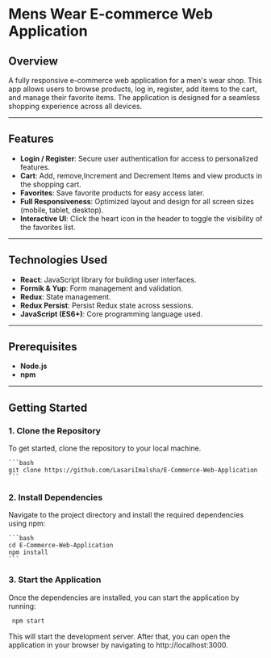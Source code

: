# **Mens Wear E-commerce Web Application**

## **Overview**
A fully responsive e-commerce web application for a men's wear shop. This app allows users to browse products, log in, register, add items to the cart, and manage their favorite items. The application is designed for a seamless shopping experience across all devices.

---

## **Features**
- **Login / Register**: Secure user authentication for access to personalized features.
- **Cart**: Add, remove,Increment and Decrement Items and view products in the shopping cart.
- **Favorites**: Save favorite products for easy access later.
- **Full Responsiveness**: Optimized layout and design for all screen sizes (mobile, tablet, desktop).
- **Interactive UI**: Click the heart icon in the header to toggle the visibility of the favorites list.

---

## **Technologies Used**
- **React**: JavaScript library for building user interfaces.
- **Formik & Yup**: Form management and validation.
- **Redux**: State management.
- **Redux Persist**: Persist Redux state across sessions.
- **JavaScript (ES6+)**: Core programming language used.

---

## **Prerequisites**
- **Node.js** 
- **npm** 

---

## **Getting Started**

### **1. Clone the Repository**
To get started, clone the repository to your local machine.

    ```bash
    git clone https://github.com/LasariImalsha/E-Commerce-Web-Application
    ```

### **2. Install Dependencies**
Navigate to the project directory and install the required dependencies using npm:


    ```bash
    cd E-Commerce-Web-Application
    npm install
    ```

### **3. Start the Application**
Once the dependencies are installed, you can start the application by running:

  ```bash
   npm start
  
```

This will start the development server. After that, you can open the application in your browser by navigating to http://localhost:3000.
